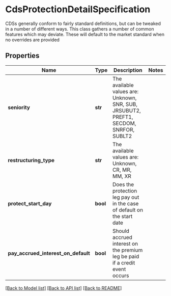 # CdsProtectionDetailSpecification

CDSs generally conform to fairly standard definitions, but can be tweaked in a number of different ways.  This class gathers a number of common features which may deviate. These will default to the market standard when  no overrides are provided

## Properties
Name | Type | Description | Notes
------------ | ------------- | ------------- | -------------
**seniority** | **str** | The available values are: Unknown, SNR, SUB, JRSUBUT2, PREFT1, SECDOM, SNRFOR, SUBLT2 | 
**restructuring_type** | **str** | The available values are: Unknown, CR, MR, MM, XR | 
**protect_start_day** | **bool** | Does the protection leg pay out in the case of default on the start date | 
**pay_accrued_interest_on_default** | **bool** | Should accrued interest on the premium leg be paid if a credit event occurs | 

[[Back to Model list]](../README.md#documentation-for-models) [[Back to API list]](../README.md#documentation-for-api-endpoints) [[Back to README]](../README.md)


